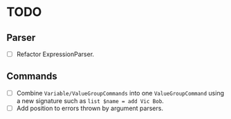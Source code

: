 TODO
====

Parser
------
 - [ ] Refactor ExpressionParser.

Commands
--------
 - [ ] Combine `Variable/ValueGroupCommands` into one `ValueGroupCommand` using a new signature such as `list $name = add Vic Bob`.
 - [ ] Add position to errors thrown by argument parsers.